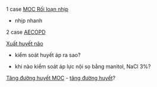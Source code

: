 1 case [MOC Rối loạn nhịp](../000%20MOC/MOC%20R%E1%BB%91i%20lo%E1%BA%A1n%20nh%E1%BB%8Bp.md)  
- nhịp nhanh  
  
2 case [AECOPD](../%C4%90%E1%BB%A3t%20c%E1%BA%A5p%20COPD.md)  
  
[Xuất huyết não](Xu%E1%BA%A5t%20huy%E1%BA%BFt%20n%C3%A3o.md)  
- kiểm soát huyết áp ra sao?  
- khi nào kiểm soát áp lực nội sọ bằng manitol, NaCl 3%?  
  
[Tăng đường huyết MOC](T%C4%83ng%20%C4%91%C6%B0%E1%BB%9Dng%20huy%E1%BA%BFt%20MOC.md) - [tăng đường huyết](t%C4%83ng%20%C4%91%C6%B0%E1%BB%9Dng%20huy%E1%BA%BFt.md)?  
